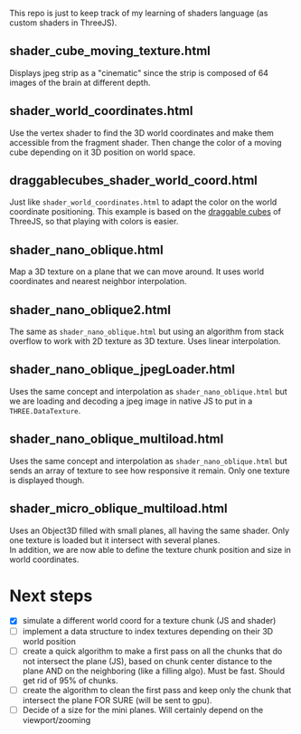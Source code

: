 This repo is just to keep track of my learning of shaders language (as custom shaders in ThreeJS).

## shader_cube_moving_texture.html
Displays jpeg strip as a "cinematic" since the strip is composed of 64 images of the brain at different depth.

## shader_world_coordinates.html
Use the vertex shader to find the 3D world coordinates and make them accessible from the fragment shader. Then change the color of a moving cube depending on it 3D position on world space.

## draggablecubes_shader_world_coord.html
Just like `shader_world_coordinates.html` to adapt the color on the world coordinate positioning. This example is based on the [draggable cubes](https://threejs.org/examples/webgl_interactive_draggablecubes.html) of ThreeJS, so that playing with colors is easier.


## shader_nano_oblique.html
Map a 3D texture on a plane that we can move around. It uses world coordinates and nearest neighbor interpolation.

## shader_nano_oblique2.html
The same as `shader_nano_oblique.html` but using an algorithm from stack overflow to work with 2D texture as 3D texture. Uses linear interpolation.


## shader_nano_oblique_jpegLoader.html
Uses the same concept and interpolation as `shader_nano_oblique.html` but we are loading and decoding a jpeg image in native JS to put in a `THREE.DataTexture`.


## shader_nano_oblique_multiload.html
Uses the same concept and interpolation as `shader_nano_oblique.html` but sends an array of texture to see how responsive it remain. Only one texture is displayed though.

## shader_micro_oblique_multiload.html
Uses an Object3D filled with small planes, all having the same shader. Only one texture is loaded but it intersect with several planes.  
In addition, we are now able to define the texture chunk position and size in world coordinates.


# Next steps
- [x] simulate a different world coord for a texture chunk (JS and shader)
- [ ] implement a data structure to index textures depending on their 3D world position
- [ ] create a quick algorithm to make a first pass on all the chunks that do not intersect the plane (JS), based on chunk center distance to the plane AND on the neighboring (like a filling algo). Must be fast. Should get rid of 95% of chunks.
- [ ] create the algorithm to clean the first pass and keep only the chunk that intersect the plane FOR SURE (will be sent to gpu).
- [ ] Decide of a size for the mini planes. Will certainly depend on the viewport/zooming
